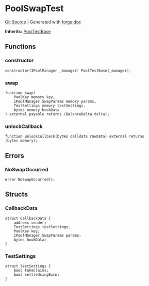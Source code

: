 # PoolSwapTest
[Git Source](https://github.com/Uniswap/docs/blob/1141642f8ba4665a50660886a8a8401526677045/src/test/PoolSwapTest.sol)
| Generated with [forge doc](https://book.getfoundry.sh/reference/forge/forge-doc)

**Inherits:**
[PoolTestBase](contracts/v4/reference/core/test/PoolTestBase.md)


## Functions
### constructor


```solidity
constructor(IPoolManager _manager) PoolTestBase(_manager);
```

### swap


```solidity
function swap(
    PoolKey memory key,
    IPoolManager.SwapParams memory params,
    TestSettings memory testSettings,
    bytes memory hookData
) external payable returns (BalanceDelta delta);
```

### unlockCallback


```solidity
function unlockCallback(bytes calldata rawData) external returns (bytes memory);
```

## Errors
### NoSwapOccurred

```solidity
error NoSwapOccurred();
```

## Structs
### CallbackData

```solidity
struct CallbackData {
    address sender;
    TestSettings testSettings;
    PoolKey key;
    IPoolManager.SwapParams params;
    bytes hookData;
}
```

### TestSettings

```solidity
struct TestSettings {
    bool takeClaims;
    bool settleUsingBurn;
}
```

